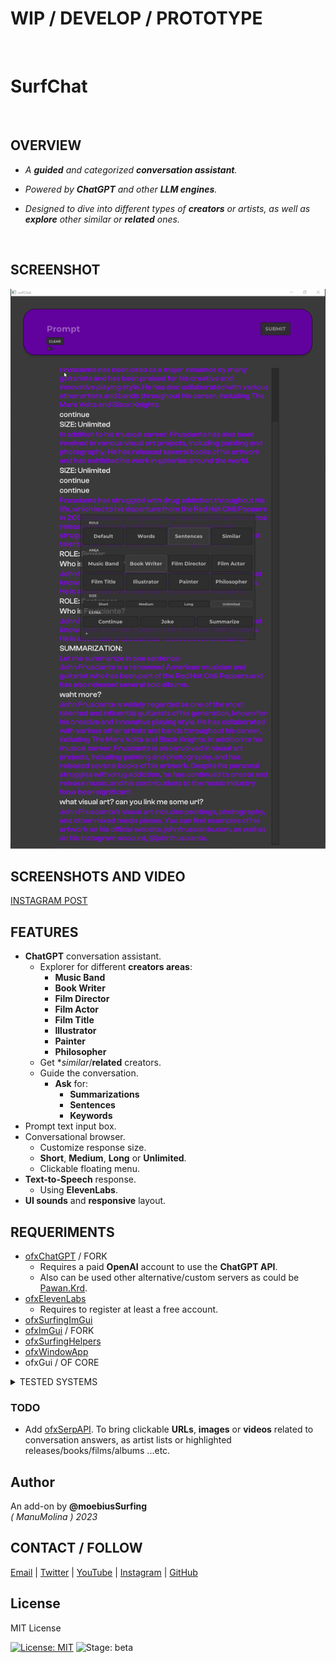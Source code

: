 # WIP /  DEVELOP / PROTOTYPE

<br>

# SurfChat

<br>

## OVERVIEW

* _A **guided** and categorized **conversation assistant**._  

* _Powered by **ChatGPT** and other **LLM engines**._  

* _Designed to dive into different types of **creators** or artists, as well as **explore** other similar or **related** ones._  

<br>

## SCREENSHOT
 
![](Capture.PNG)

## SCREENSHOTS AND VIDEO

[INSTAGRAM POST](https://www.instagram.com/p/Cu9Iy05OdpC/?utm_source=ig_web_copy_link&igshid=MzRlODBiNWFlZA==)

## FEATURES

- **ChatGPT** conversation assistant. 
  - Explorer for different **creators areas**:  
    - **Music Band**
    - **Book Writer**
    - **Film Director**
    - **Film Actor**
    - **Film Title**
    - **Illustrator**
    - **Painter**
    - **Philosopher**
  - Get **similar*/**related** creators.
  - Guide the conversation.
    - **Ask** for:
      - **Summarizations**
      - **Sentences**
      - **Keywords**
- Prompt text input box.
- Conversational browser.
  - Customize response size.
  - **Short**, **Medium**, **Long** or **Unlimited**. 
  - Clickable floating menu.
- **Text-to-Speech** response.
  - Using **ElevenLabs**.
- **UI sounds** and **responsive** layout.    

## REQUERIMENTS

* [ofxChatGPT](https://github.com/moebiussurfing/ofxChatGPT) / FORK
  * Requires a paid **OpenAI** account to use the **ChatGPT API**.
  * Also can be used other alternative/custom servers as could be [Pawan.Krd](https://patreon.com/pawanosman?utm_medium=clipboard_copy&utm_source=copyLink&utm_campaign=creatorshare_fan&utm_content=join_link).
* [ofxElevenLabs](https://github.com/moebiussurfing/ofxElevenLabs)
  * Requires to register at least a free account.
* [ofxSurfingImGui](https://github.com/moebiussurfing/ofxSurfingImGui)  
* [ofxImGui](https://github.com/Daandelange/ofxImGui/) / FORK 
* [ofxSurfingHelpers](https://github.com/moebiussurfing/ofxSurfingHelpers)  
* [ofxWindowApp](https://github.com/moebiussurfing/ofxWindowApp)
* ofxGui / OF CORE

<details>
  <summary>TESTED SYSTEMS</summary>
  <p>

  - **Windows 10** / **VS 2022** / **OF ~0.11**
  </p>
</details>

### TODO
- Add [ofxSerpAPI](https://github.com/moebiussurfing/ofxSerpAPI). To bring clickable **URLs**, **images** or **videos** related to conversation answers, as artist lists or highlighted releases/books/films/albums ...etc.

## Author
An add-on by **@moebiusSurfing**  
*( ManuMolina ) 2023*  

## CONTACT / FOLLOW
<p>
<a href="mailto:moebiussurfing@gmail.com" target="_blank">Email</a> |
<a href="https://twitter.com/moebiusSurfing/" rel="nofollow">Twitter</a> | 
<a href="https://www.youtube.com/moebiusSurfing" rel="nofollow">YouTube</a> | 
<a href="https://www.instagram.com/moebiusSurfing/" rel="nofollow">Instagram</a> | 
<a href="https://github.com/moebiussurfing" target="_blank">GitHub</a> 
</p>

## License
MIT License

[![License: MIT](https://img.shields.io/badge/License-MIT-yellow.svg)](https://opensource.org/licenses/MIT)
![Stage: beta](https://img.shields.io/badge/-alpha-red)
